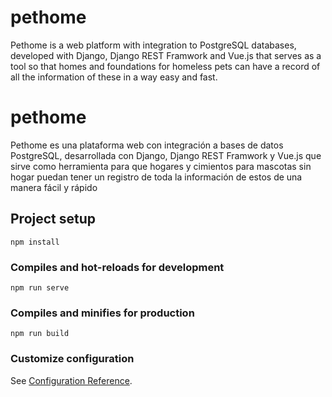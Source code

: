 # pethome
Pethome is a web platform with integration to PostgreSQL databases, developed with Django, Django REST Framwork and Vue.js that serves as a tool so that homes and foundations for homeless pets can have a record of all the information of these in a way easy and fast.

# pethome
Pethome es una plataforma web con integración a bases de datos PostgreSQL, desarrollada con Django, Django REST Framwork y Vue.js que sirve como herramienta para que hogares y cimientos para mascotas sin hogar puedan tener un registro de toda la información de estos de una manera fácil y rápido

## Project setup
```
npm install
```

### Compiles and hot-reloads for development
```
npm run serve
```

### Compiles and minifies for production
```
npm run build
```

### Customize configuration
See [Configuration Reference](https://cli.vuejs.org/config/).
